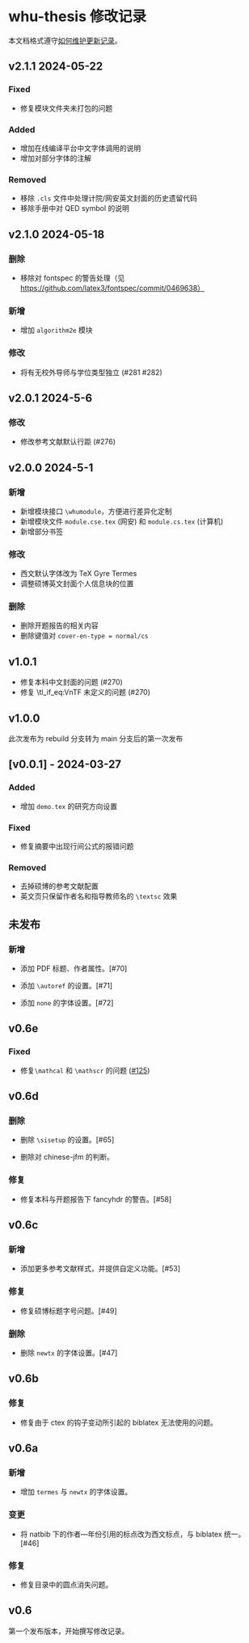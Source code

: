 # whu-thesis 修改记录

本文档格式遵守[如何维护更新记录](https://keepachangelog.com/zh-CN/1.0.0/)。

## v2.1.1 2024-05-22

### Fixed

+ 修复模块文件夹未打包的问题

### Added

+ 增加在线编译平台中文字体调用的说明
+ 增加对部分字体的注解

### Removed

+ 移除 `.cls` 文件中处理计院/网安英文封面的历史遗留代码
+ 移除手册中对 QED symbol 的说明

## v2.1.0 2024-05-18

### 删除

+ 移除对 fontspec 的警告处理（见 https://github.com/latex3/fontspec/commit/0469638）

### 新增

+ 增加 `algorithm2e` 模块

### 修改

+ 将有无校外导师与学位类型独立 (#281 #282)

## v2.0.1 2024-5-6

### 修改

+ 修改参考文献默认行距 (#276)

## v2.0.0 2024-5-1

### 新增

+ 新增模块接口 `\whumodule`，方便进行差异化定制
+ 新增模块文件 `module.cse.tex` (网安) 和 `module.cs.tex` (计算机)
+ 新增部分书签

### 修改

+ 西文默认字体改为 TeX Gyre Termes
+ 调整硕博英文封面个人信息块的位置

### 删除

+ 删除开题报告的相关内容
+ 删除键值对 `cover-en-type = normal/cs`

## v1.0.1

+ 修复本科中文封面的问题 (#270)
+ 修复 \tl_if_eq:VnTF 未定义的问题 (#270)

## v1.0.0

此次发布为 rebuild 分支转为 main 分支后的第一次发布

## [v0.0.1] - 2024-03-27

### Added

- 增加 `demo.tex` 的研究方向设置


### Fixed

- 修复摘要中出现行间公式的报错问题


### Removed

- 去掉硕博的参考文献配置
- 英文页只保留作者名和指导教师名的 `\textsc` 效果




## 未发布

### 新增

* 添加 PDF 标题、作者属性。[#70]

* 添加 `\autoref` 的设置。[#71]

* 添加 `none` 的字体设置。[#72]

## v0.6e

### Fixed

- 修复`\mathcal` 和 `\mathscr` 的问题 ([#125](https://github.com/whutug/whu-thesis/issues/125))

## v0.6d

### 删除

* 删除 `\sisetup` 的设置。[#65]

* 删除对 chinese-jfm 的判断。

### 修复

* 修复本科与开题报告下 fancyhdr 的警告。[#58]

## v0.6c

### 新增

* 添加更多参考文献样式，并提供自定义功能。[#53]

### 修复

* 修复硕博标题字号问题。[#49]

### 删除

* 删除 `newtx` 的字体设置。[#47]

## v0.6b

### 修复

* 修复由于 ctex 的钩子变动所引起的 biblatex 无法使用的问题。

## v0.6a

### 新增

* 增加 `termes` 与 `newtx` 的字体设置。

### 变更

* 将 natbib 下的作者—年份引用的标点改为西文标点，与 biblatex 统一。[#46]

### 修复

* 修复目录中的圆点消失问题。

## v0.6

第一个发布版本，开始撰写修改记录。
